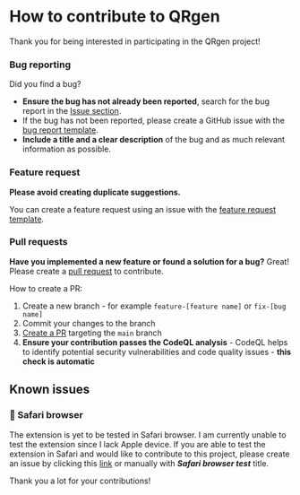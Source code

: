 # How to contribute to QRgen
Thank you for being interested in participating in the QRgen project!

### Bug reporting
Did you find a bug?
- **Ensure the bug has not already been reported**, search for the bug report in the [Issue section](https://www.github.com/Stepan02/qrgen/issues).
- If the bug has not been reported, please create a GitHub issue with the [bug report template](https://github.com/Stepan02/qrgen/issues/new?template=bug-report.md).
- **Include a title and a clear description** of the bug and as much relevant information as possible.

### Feature request
**Please avoid creating duplicate suggestions.**

You can create a feature request using an issue with the [feature request template](https://github.com/Stepan02/qrgen/issues/new?template=feature-suggestion.md).

### Pull requests
**Have you implemented a new feature or found a solution for a bug?** Great! Please create a [pull request](https://github.com/Stepan02/qrgen/pulls) to contribute.

How to create a PR:
1. Create a new branch - for example `feature-[feature name]` or `fix-[bug name]`
2. Commit your changes to the branch
4. [Create a PR](https://github.com/Stepan02/qrgen/pulls) targeting the `main` branch
5. **Ensure your contribution passes the CodeQL analysis** - CodeQL helps to identify potential security vulnerabilities and code quality issues - **this check is automatic**

## Known issues
### 🍎 Safari browser
The extension is yet to be tested in Safari browser. I am currently unable to test the extension since I lack Apple device.
If you are able to test the extension in Safari and would like to contribute to this project, please create an issue by clicking this [link](https://github.com/stepan02/qrgen/issues/new?title=Safari+browser+test) or manually with ***Safari browser test*** title.

Thank you a lot for your contributions!